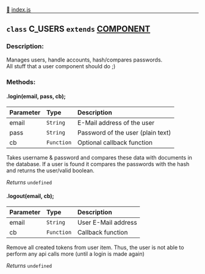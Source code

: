 <div class="mb-0">
    🔗 <a class="source-code" target="_blank"
        href="https://github.com/OpenHausIO/backend/blob/dev&#x2F;components&#x2F;users&#x2F;index.js">index.js</a>
</div>
<hr style="margin: 0 !important" />

<!-- CLASS -->

<!-- GENERAL -->
## `class` C_USERS  `extends`  [COMPONENT](backend/system/component/class.component.js)  
### Description:

Manages users, handle accounts, hash/compares passwords.<br />
All stuff that a user component should do ;)

<!-- GENERAL -->

<!-- PARAMETER -->
<!-- PARAMETER -->

<!-- PROPERTIES -->
<!-- PROPERTIES -->

<!-- EVENTS -->
<!-- EVENTS -->

<!-- EXAMPLES -->
<!-- EXAMPLES -->

<!-- LINKS -->
<!-- LINKS -->

<!-- CLASS -->



<!-- METHODS -->
### Methods:
####  .login(email, pass, cb);  

| Parameter | Type       | Description    |
| :-------- | :--------- |:------------- |
| email | `String` |  E-Mail address of the user |
| pass | `String` |  Password of the user (plain text) |
| cb | `Function` |  Optional callback function |


Takes username & password and compares these data with documents in the database.
If a user is found it compares the passwords with the hash and returns the user/valid boolean.


*Returns*   `undefined`    


<!-- LINKS -->
<!-- LINKS -->

####  .logout(email, cb);  

| Parameter | Type       | Description    |
| :-------- | :--------- |:------------- |
| email | `String` |  User E-Mail address |
| cb | `Function` |  Callback function |


Remove all created tokens from user item.
Thus, the user is not able to perform any api calls more (until a login is made again)


*Returns*   `undefined`    


<!-- LINKS -->
<!-- LINKS -->

<!-- METHODS -->



<!-- DESCRIPTION -->
<!-- DESCRIPTION -->